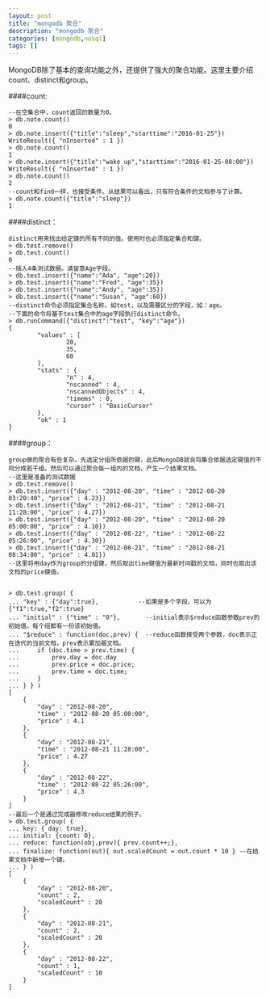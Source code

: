 ```yaml
---
layout: post
title: "mongodb 聚合"
description: "mongodb 聚合"
categories: [mongodb,nosql]
tags: []
---
```


MongoDB除了基本的查询功能之外，还提供了强大的聚合功能。这里主要介绍count、distinct和group。

####count:

	--在空集合中，count返回的数量为0。
	> db.note.count()
	0
	> db.note.insert({"title":"sleep","starttime":"2016-01-25"})
	WriteResult({ "nInserted" : 1 })
	> db.note.count()
	1
	> db.note.insert({"title":"wake up","starttime":"2016-01-25-08:00"})
	WriteResult({ "nInserted" : 1 })
	> db.note.count()
	2
    --count和find一样，也接受条件。从结果可以看出，只有符合条件的文档参与了计算。
   	> db.note.count({"title":"sleep"})
	1

####distinct：

    distinct用来找出给定键的所有不同的值。使用时也必须指定集合和键。
 	> db.test.remove()
    > db.test.count()
    0
    --插入4条测试数据。请留意Age字段。
    > db.test.insert({"name":"Ada", "age":20})
    > db.test.insert({"name":"Fred", "age":35})
    > db.test.insert({"name":"Andy", "age":35})
    > db.test.insert({"name":"Susan", "age":60})
    --distinct命令必须指定集合名称，如test，以及需要区分的字段，如：age。
    --下面的命令将基于test集合中的age字段执行distinct命令。
    > db.runCommand({"distinct":"test", "key":"age"})
    {
            "values" : [
                    20,
                    35,
                    60
            ],
            "stats" : {
                    "n" : 4,
                    "nscanned" : 4,
                    "nscannedObjects" : 4,
                    "timems" : 0,
                    "cursor" : "BasicCursor"
            },
            "ok" : 1
    }    

####group：

    group做的聚合有些复杂。先选定分组所依据的键，此后MongoDB就会将集合依据选定键值的不同分成若干组。然后可以通过聚合每一组内的文档，产生一个结果文档。
    --这里是准备的测试数据
    > db.test.remove()
    > db.test.insert({"day" : "2012-08-20", "time" : "2012-08-20 03:20:40", "price" : 4.23})
    > db.test.insert({"day" : "2012-08-21", "time" : "2012-08-21 11:28:00", "price" : 4.27})
    > db.test.insert({"day" : "2012-08-20", "time" : "2012-08-20 05:00:00", "price" : 4.10})
    > db.test.insert({"day" : "2012-08-22", "time" : "2012-08-22 05:26:00", "price" : 4.30})
    > db.test.insert({"day" : "2012-08-21", "time" : "2012-08-21 08:34:00", "price" : 4.01})
    --这里将用day作为group的分组键，然后取出time键值为最新时间戳的文档，同时也取出该文档的price键值。
	

 	> db.test.group( {
    ... "key" : {"day":true},           --如果是多个字段，可以为{"f1":true,"f2":true}
    ... "initial" : {"time" : "0"},       --initial表示$reduce函数参数prev的初始值。每个组都有一份该初始值。
    ... "$reduce" : function(doc,prev) {  --reduce函数接受两个参数，doc表示正在迭代的当前文档，prev表示累加器文档。
    ...     if (doc.time > prev.time) {
    ...         prev.day = doc.day
    ...         prev.price = doc.price;
    ...         prev.time = doc.time;
    ...     }
    ... } } )
    [
        {
            "day" : "2012-08-20",
            "time" : "2012-08-20 05:00:00",
            "price" : 4.1
        },
        {
            "day" : "2012-08-21",
            "time" : "2012-08-21 11:28:00",
            "price" : 4.27
        },
        {
            "day" : "2012-08-22",
            "time" : "2012-08-22 05:26:00",
            "price" : 4.3
        }
    ]
	--最后一个是通过完成器修改reduce结果的例子。
 	> db.test.group( {
    ... key: { day: true},
    ... initial: {count: 0},
    ... reduce: function(obj,prev){ prev.count++;},
    ... finalize: function(out){ out.scaledCount = out.count * 10 } --在结果文档中新增一个键。
    ... } )
    [
        {
            "day" : "2012-08-20",
            "count" : 2,
            "scaledCount" : 20
        },
        {
            "day" : "2012-08-21",
            "count" : 2,
            "scaledCount" : 20
        },
        {
            "day" : "2012-08-22",
            "count" : 1,
            "scaledCount" : 10
        }    
    ]
